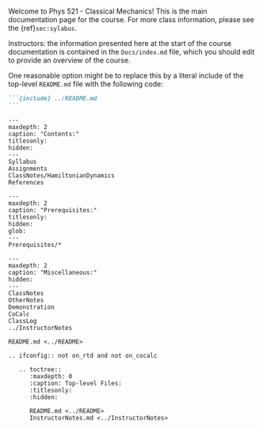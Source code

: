 <!-- Phys 521 - Classical Mechanics
   You can adapt this file completely to your liking, but it should at least
   contain the root `toctree` directive.
-->


<!-- Include ../README.md
     If you would like to use the contents of your top-level README.md file here, then
     you can literally include it here with the following:
-->

```{include} ../README.md
``` 

<!-- Note that this may will break `sphinx-autobuild` (`make doc-server`) which will not rebuild
     this index file when ../README.md changes.  See the note at the bottom of the file
     if you want to do this while using sphinx-autobuild.
--> 


Welcome to Phys 521 - Classical Mechanics!  This is the main documentation page for the
course.  For more class information, please see the {ref}`sec:sylabus`.

Instructors: the information presented here at the start of the course documentation is
contained in the `Docs/index.md` file, which you should edit to provide an overview of
the course.

One reasonable option might be to replace this by a literal include of the top-level
`README.md` file with the following code:

````markdown
```{include} ../README.md
``` 
````

```{toctree}
---
maxdepth: 2
caption: "Contents:"
titlesonly:
hidden:
---
Syllabus
Assignments
ClassNotes/HamiltonianDynamics
References
```
```{toctree}
---
maxdepth: 2
caption: "Prerequisites:"
titlesonly:
hidden:
glob:
---
Prerequisites/*
```


```{toctree}
---
maxdepth: 2
caption: "Miscellaneous:"
hidden:
---
ClassNotes
OtherNotes
Demonstration
CoCalc
ClassLog
../InstructorNotes

README.md <../README>
```

<!-- If you opt to literally include files like ../README.md and would like to be able
     to take advantage of `sphinx-autobuild` (`make doc-server`), then you must make
     sure that you pass the name of any of these files to `sphinx-autobuild` in the
     `Makefile` so that those files will be regenerated.  We do this already for
     `index.md` but leave this note in case you want to do this elsewhere.
     
     Alternatively, you can include them separately and view these directly when editing.
     We do not include this extra toc when we build on RTD or on CoCalc.  We do this
     using the `sphinx.ext.ifconfig extension`:
     
     https://www.sphinx-doc.org/en/master/usage/extensions/ifconfig.html
-->
```{eval-rst}
.. ifconfig:: not on_rtd and not on_cocalc

   .. toctree::
      :maxdepth: 0
      :caption: Top-level Files:
      :titlesonly:
      :hidden:

      README.md <../README>
      InstructorNotes.md <../InstructorNotes>
```
